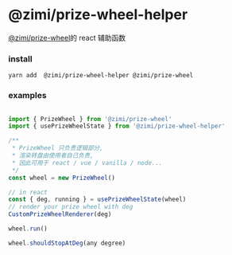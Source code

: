 # @zimi/prize-wheel-helper

[@zimi/prize-wheel](../prize-wheel/README.md)的 react 辅助函数

### install
```
yarn add  @zimi/prize-wheel-helper @zimi/prize-wheel
```

### examples

``` typescript

import { PrizeWheel } from '@zimi/prize-wheel'
import { usePrizeWheelState } from '@zimi/prize-wheel-helper'

/**
 * PrizeWheel 只负责逻辑部分,
 * 渲染转盘由使用者自己负责,
 * 因此可用于 react / vue / vanilla / node...
 */
const wheel = new PrizeWheel()

// in react
const { deg, running } = usePrizeWheelState(wheel)
// render your prize wheel with deg
CustomPrizeWheelRenderer(deg)

wheel.run()

wheel.shouldStopAtDeg(any degree)

```
